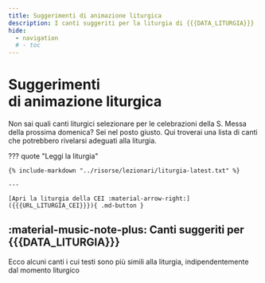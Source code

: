 ```yaml
---
title: Suggerimenti di animazione liturgica
description: I canti suggeriti per la liturgia di {{{DATA_LITURGIA}}} 
hide:
  - navigation
  # - toc
---
```


# **Suggerimenti**<br>di animazione liturgica

Non sai quali canti liturgici selezionare per le celebrazioni della S. Messa della prossima domenica? Sei nel posto giusto. Qui troverai una lista di canti che potrebbero rivelarsi adeguati alla liturgia.
    
??? quote "Leggi la liturgia"

    {% include-markdown "../risorse/lezionari/liturgia-latest.txt" %}

    ---

    [Apri la liturgia della CEI :material-arrow-right:]({{{URL_LITURGIA_CEI}}}){ .md-button }

## :material-music-note-plus: Canti suggeriti per {{{DATA_LITURGIA}}}

Ecco alcuni canti i cui testi sono più simili alla liturgia, indipendentemente dal momento liturgico


